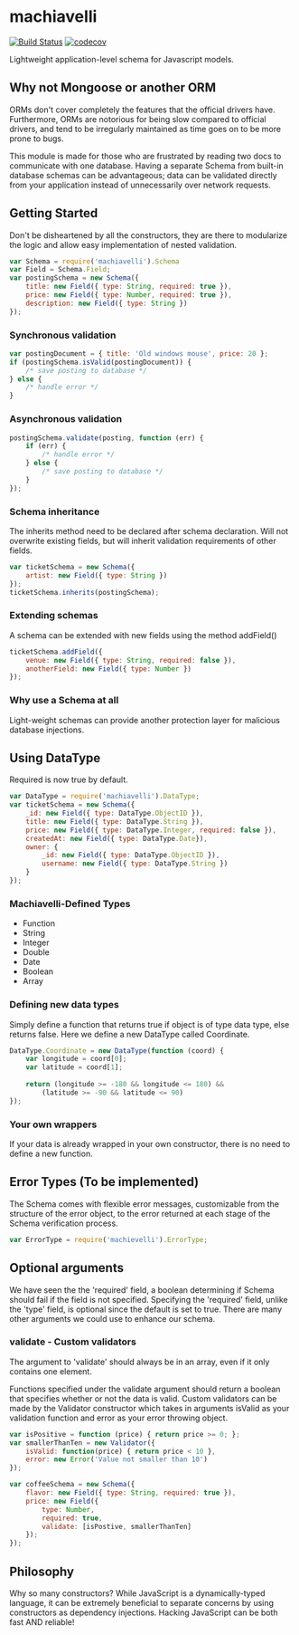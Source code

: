 # machiavelli
[![Build Status](https://travis-ci.org/baoskee/machiavelli.svg?branch=master)](https://travis-ci.org/baoskee/machiavelli)
[![codecov](https://codecov.io/gh/baoskee/machiavelli/branch/master/graph/badge.svg)](https://codecov.io/gh/baoskee/machiavelli)

Lightweight application-level schema for Javascript models.


## Why not Mongoose or another ORM
ORMs don't cover completely the features that the official drivers 
have. Furthermore, ORMs are notorious for being slow compared to 
official drivers, and tend to be irregularly maintained as time
goes on to be more prone to bugs.

This module is made for those who are frustrated by reading two docs 
to communicate with one database. Having a separate Schema from built-in
database schemas can be advantageous; data can be validated  directly 
from your application instead of unnecessarily over network requests.

## Getting Started
Don't be disheartened by all the constructors, they are there to 
modularize the logic and allow easy implementation of nested 
validation.

```javascript
var Schema = require('machiavelli').Schema
var Field = Schema.Field;
var postingSchema = new Schema({
    title: new Field({ type: String, required: true }),
    price: new Field({ type: Number, required: true }),
    description: new Field({ type: String })
});
```

### Synchronous validation
```javascript
var postingDocument = { title: 'Old windows mouse', price: 20 };
if (postingSchema.isValid(postingDocument)) {
    /* save posting to database */
} else {
    /* handle error */ 
}
```

### Asynchronous validation
```javascript
postingSchema.validate(posting, function (err) {
    if (err) {
        /* handle error */
    } else {
        /* save posting to database */
    }
});
```

### Schema inheritance
The inherits method need to be declared after schema declaration. 
Will not overwrite existing fields, but will inherit validation 
requirements of other fields.

```javascript
var ticketSchema = new Schema({ 
    artist: new Field({ type: String })
});
ticketSchema.inherits(postingSchema);
```

### Extending schemas
A schema can be extended with new fields using the method addField() 
```javascript
ticketSchema.addField({
    venue: new Field({ type: String, required: false }), 
    anotherField: new Field({ type: Number })
});
```

### Why use a Schema at all
Light-weight schemas can provide another protection layer for malicious
database injections.

## Using DataType
Required is now true by default. 

```javascript
var DataType = require('machiavelli').DataType;
var ticketSchema = new Schema({
    _id: new Field({ type: DataType.ObjectID }),
    title: new Field({ type: DataType.String }), 
    price: new Field({ type: DataType.Integer, required: false }), 
    createdAt: new Field({ type: DataType.Date}),
    owner: {
        _id: new Field({ type: DataType.ObjectID }),
        username: new Field({ type: DataType.String })
    }
});
```


### Machiavelli-Defined Types
* Function
* String
* Integer
* Double
* Date
* Boolean
* Array

### Defining new data types
Simply define a function that returns true if object is of type data 
type, else returns false. Here we define a new DataType called 
Coordinate.

```javascript
DataType.Coordinate = new DataType(function (coord) {
    var longitude = coord[0];
    var latitude = coord[1];
    
    return (longitude >= -180 && longitude <= 180) && 
        (latitude >= -90 && latitude <= 90)
});
```

### Your own wrappers
If your data is already wrapped in your own constructor, there
is no need to define a new function. 

## Error Types (To be implemented)
The Schema comes with flexible error messages, customizable from
the structure of the error object, to the error returned at
each stage of the Schema verification process.

```javascript 
var ErrorType = require('machievelli').ErrorType;
```

## Optional arguments
We have seen the the 'required' field, a boolean determining 
if Schema should fail if the field is not specified. Specifying the 
'required' field, unlike the 'type' field, is optional since the 
default is set to true. There are many other arguments we could use to
enhance our schema.

### validate - Custom validators
The argument to 'validate' should always be in an array, even if it
only contains one element. 

Functions specified under the validate argument should return a boolean
that specifies whether or not the data is valid. Custom validators can 
be made by the Validator constructor which takes in arguments isValid
as your validation function and error  as your error throwing object. 

```javascript
var isPositive = function (price) { return price >= 0; };
var smallerThanTen = new Validator({ 
    isValid: function(price) { return price < 10 },
    error: new Error('Value not smaller than 10')
});

var coffeeSchema = new Schema({
    flavor: new Field({ type: String, required: true }),
    price: new Field({ 
        type: Number,
        required: true,
        validate: [isPostive, smallerThanTen] 
    });
});
```

## Philosophy
Why so many constructors? While JavaScript is a dynamically-typed 
language, it can be extremely beneficial to separate concerns by
using constructors as dependency injections. Hacking JavaScript
can be both fast AND reliable!

